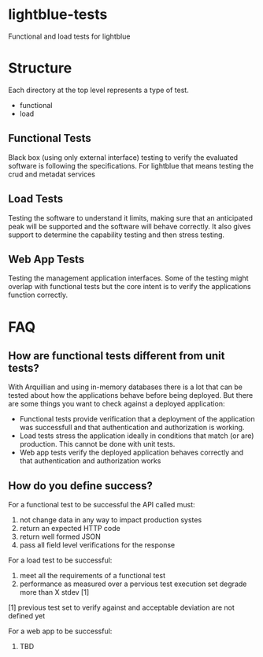 lightblue-tests
===============

Functional and load tests for lightblue

# Structure
Each directory at the top level represents a type of test.
* functional
* load

## Functional Tests
Black box (using only external interface) testing to verify the evaluated software is following the specifications.  For lightblue that means testing the crud and metadat services

## Load Tests
Testing the software to understand it limits, making sure that an anticipated peak will be supported and the software will behave correctly. It also gives support to determine the capability testing and then stress testing.

## Web App Tests
Testing the management application interfaces.  Some of the testing might overlap with functional tests but the core intent is to verify the applications function correctly.

# FAQ

## How are functional tests different from unit tests?
With Arquillian and using in-memory databases there is a lot that can be tested about how the applications behave before being deployed.  But there are some things you want to check against a deployed application:
* Functional tests provide verification that a deployment of the application was successfull and that authentication and authorization is working.
* Load tests stress the application ideally in conditions that match (or are) production.  This cannot be done with unit tests.
* Web app tests verify the deployed application behaves correctly and that authentication and authorization works

## How do you define success?
For a functional test to be successful the API called must:
1. not change data in any way to impact production systes
1. return an expected HTTP code
1. return well formed JSON
1. pass all field level verifications for the response

For a load test to be successful:
1. meet all the requirements of a functional test
1. performance as measured over a pervious test execution set degrade more than X stdev [1]

[1] previous test set to verify against and acceptable deviation are not defined yet

For a web app to be successful:
1. TBD
